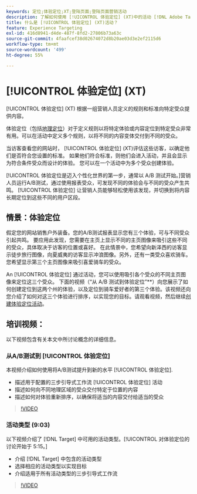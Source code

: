 ```yaml
---
keywords: 定位;体验定位;XT;登陆页面;登陆页面营销活动
description: 了解如何使用 [!UICONTROL 体验定位] (XT)中的活动 [!DNL Adobe Target] 根据营销人员定义的一组规则和标准向特定受众交付内容。
title: 什么是 [!UICONTROL 体验定位] (XT)活动？
feature: Experience Targeting
exl-id: 416d8941-d4de-487f-8fd2-27806b73a63c
source-git-commit: 4faafcef38d02674072d8b20ae03d3e2ef2115d6
workflow-type: tm+mt
source-wordcount: '499'
ht-degree: 55%

---
```


# [!UICONTROL 体验定位] (XT)

[!UICONTROL 体验定位] (XT) 根据一组营销人员定义的规则和标准向特定受众提供内容。

体验定位（包括[地理定位](/help/main/c-target/c-audiences/c-target-rules/geo.md)）对于定义规则以将特定体验或内容定位到特定受众非常有用。可以在活动中定义多个规则，以将不同的内容变体交付到不同的受众。

当访客查看您的网站时， [!UICONTROL 体验定位] (XT)评估这些访客，以确定他们是否符合您设置的标准。 如果他们符合标准，则他们会进入活动，并且会显示为符合条件受众而设计的体验。 您可以在一个活动中为多个受众创建体验。

[!UICONTROL 体验定位是迈入个性化世界的第一步，通常以 A/B 测试开始。]营销人员运行A/B测试，通过使用报表受众，可发现不同的体验会与不同的受众产生共鸣。 [!UICONTROL 体验定位] 让营销人员能够轻松使用该发现，并切换到将内容长期定位到这些不同的用户区段。

## 情景：体验定位

假定您的网站销售户外装备。您的A/B测试报表显示您有三个体验，可与不同受众引起共鸣。 要应用此发现，您需要在主页上显示不同的主页图像来吸引这些不同的受众，具体取决于访客的位置或喜好。 在此情景中，您希望向新泽西的访客显示徒步旅行图像，向夏威夷的访客显示冲浪图像。另外，还有一类受众喜欢骑车。您希望显示第三个主页图像来吸引喜爱骑车的受众。

An [!UICONTROL 体验定位] 通过活动，您可以使用吸引各个受众的不同主页图像来定位这三个受众。 下面的视频（“从 A/B 测试到体验定位”**）向您展示了如何创建定位到这两个州的体验，以及定位到骑车爱好者的第三个体验。该视频还向您介绍了如何对这三个体验进行排序，以实现您的目标。请观看视频，然后继续[创建体验定位活动](/help/main/c-activities/t-experience-target/t-xt-create/xt-create.md)。

## 培训视频：

以下视频包含有关本文中所讨论概念的详细信息。

### 从A/B测试到 [!UICONTROL 体验定位]

本视频介绍如何使用将A/B测试提升到新的水平 [!UICONTROL 体验定位].

* 描述用于配置的三步引导式工作流 [!UICONTROL 体验定位] 活动
* 描述如何向不同地理区域的受众交付特定于位置的内容
* 描述如何对体验重新排序，以确保将适当的内容交付给适当的受众

>[!VIDEO](https://video.tv.adobe.com/v/22418/)

### 活动类型 (9:03)

以下视频介绍了 [!DNL Target] 中可用的活动类型。[!UICONTROL 对体验定位的讨论开始于 5:15。]

* 介绍 [!DNL Target] 中包含的活动类型
* 选择相应的活动类型以实现目标
* 介绍适用于所有活动类型的三步引导式工作流

>[!VIDEO](https://video.tv.adobe.com/v/17386)
